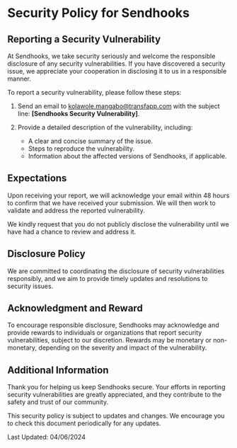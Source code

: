 # Security Policy for Sendhooks

## Reporting a Security Vulnerability

At Sendhooks, we take security seriously and welcome the responsible disclosure of any security vulnerabilities. If you have discovered a security issue, we appreciate your cooperation in disclosing it to us in a responsible manner.

To report a security vulnerability, please follow these steps:

1. Send an email to [kolawole.mangabo@transfapp.com](mailto:kolawole.mangabo@transfapp.com) with the subject line: **[Sendhooks Security Vulnerability]**.

2. Provide a detailed description of the vulnerability, including:
    - A clear and concise summary of the issue.
    - Steps to reproduce the vulnerability.
    - Information about the affected versions of Sendhooks, if applicable.


## Expectations

Upon receiving your report, we will acknowledge your email within 48 hours to confirm that we have received your submission. We will then work to validate and address the reported vulnerability.

We kindly request that you do not publicly disclose the vulnerability until we have had a chance to review and address it.

## Disclosure Policy

We are committed to coordinating the disclosure of security vulnerabilities responsibly, and we aim to provide timely updates and resolutions to security issues.

## Acknowledgment and Reward

To encourage responsible disclosure, Sendhooks may acknowledge and provide rewards to individuals or organizations that report security vulnerabilities, subject to our discretion. Rewards may be monetary or non-monetary, depending on the severity and impact of the vulnerability.

## Additional Information

Thank you for helping us keep Sendhooks secure. Your efforts in reporting security vulnerabilities are greatly appreciated, and they contribute to the safety and trust of our community.

This security policy is subject to updates and changes. We encourage you to check this document periodically for any updates.

Last Updated: 04/06/2024
